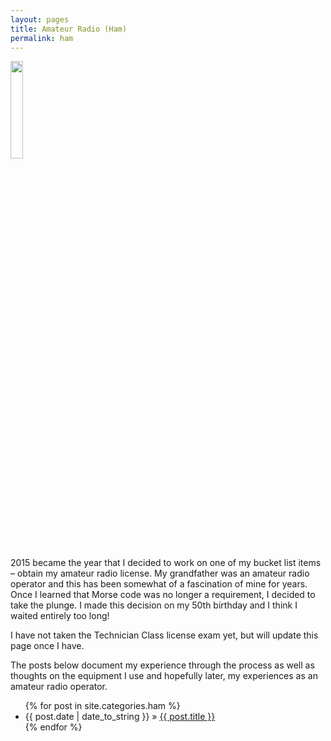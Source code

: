 ```yaml
---
layout: pages
title: Amateur Radio (Ham)
permalink: ham
---
```


<img class="category" src="/images/design/ham.svg" width="20%" />

2015 became the year that I decided to work on one of my bucket list items – obtain my amateur radio license. My grandfather was an amateur radio operator and this has been somewhat of a fascination of mine for years. Once I learned that Morse code was no longer a requirement, I decided to take the plunge. I made this decision on my 50th birthday and I think I waited entirely too long!

I have not taken the Technician Class license exam yet, but will update this page once I have.

The posts below document my experience through the process as well as thoughts on the equipment I use and hopefully later, my experiences as an amateur radio operator.

<ul id="blog-posts" class="posts">
{% for post in site.categories.ham %}
    <li><span>{{ post.date | date_to_string }} &raquo; </span><a href="{{ post.url }}">{{ post.title }}</a></li>
{% endfor %}
</ul>
